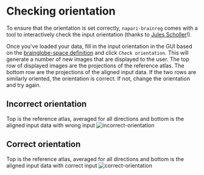 # Checking orientation

To ensure that the orientation is set correctly, `napari-brainreg` comes with a tool to interactively check the input 
orientation (thanks to [Jules Scholler](https://github.com/JulesScholler)!).

Once you've loaded your data, fill in the input orientation in the GUI based on the 
[brainglobe-space definition](/documentation/setting-up/image-definition) and click `Check orientation`. 
This will generate a number of new images that are displayed to the user. The top row of displayed images are the 
projections of the reference atlas. The bottom row are the projections of the aligned input data. If the two rows are 
similarly oriented, the orientation is correct. If not, change the orientation and try again.

## Incorrect orientation
Top is the reference atlas, averaged for all directions and bottom is the aligned input data with wrong input
![incorrect-orientation](../images/incorrect_orientation.png)

## Correct orientation
Top is the reference atlas, averaged for all directions and bottom is the aligned input data with correct input
![correct-orientation](../images/correct_orientation.png)
